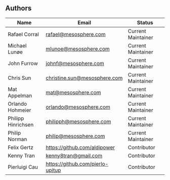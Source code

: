 Authors
-------

Name | Email | Status
-----|-------|--------
Rafael Corral | rafael@mesosphere.com | Current Maintainer
Michael Lunøe | mlunoe@mesosphere.com | Current Maintainer
John Furrow | johnf@mesosphere.com | Current Maintainer
Chris Sun | christine.sun@mesosphere.com | Current Maintainer
Mat Appelman | mat@mesosphere.com | Current Maintainer
Orlando Hohmeier | orlando@mesosphere.com | Current Maintainer
Philipp Hinrichsen | philipph@mesosphere.com | Current Maintainer
Philip Norman | philip@mesosphere.com | Current Maintainer
Felix Gertz | https://github.com/aldipower | Contributor
Kenny Tran | kenny8tran@gmail.com | Contributor
Pierluigi Cau | https://github.com/pierlo-upitup | Contributor
